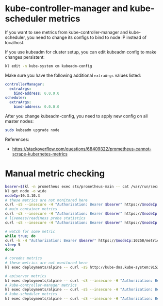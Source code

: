 
# kube-controller-manager and kube-scheduler metrics

If you want to see metrics from kube-controller-manager and kube-scheduler,
you need to change its configs to bind to node IP instead of localhost.

If you use kubeadm for cluster setup,
you can edit kubeadm config to make changes persistent:

```bash
kl edit -n kube-system cm kubeadm-config
```

Make sure you have the following additional `extraArgs` values listed:

```yaml
controllerManager:
  extraArgs:
    bind-address: 0.0.0.0
scheduler:
  extraArgs:
    bind-address: 0.0.0.0
```

After you change kubeadm-config, you need to apply new config on all master nodes:

```bash
sudo kubeadm upgrade node
```

References:
- https://stackoverflow.com/questions/68409322/prometheus-cannot-scrape-kubernetes-metrics

# Manual metric checking

```bash
bearer=$(kl -n prometheus exec sts/prometheus-main -- cat /var/run/secrets/kubernetes.io/serviceaccount/token)
kl get node -o wide
nodeIp=10.3.10.3
# these metrics are not monitored here
curl -sS --insecure -H "Authorization: Bearer $bearer" https://$nodeIp:10250/metrics
# main container metrics
curl -sS --insecure -H "Authorization: Bearer $bearer" https://$nodeIp:10250/metrics/cadvisor
# liveness/readiness probe statistics
curl -sS --insecure -H "Authorization: Bearer $bearer" https://$nodeIp:10250/metrics/probes

# watch for some metric
while true; do
curl -k -H "Authorization: Bearer $bearer" https://$nodeIp:10250/metrics/cadvisor | grep immich-postgresql-0 | grep container_fs_writes_bytes_total | grep container=\"postgresql\" | sed "s/^/$(date +%H-%M-%S) /" >> ./cadvisor.log
sleep 5
done

# coredns metrics
# these metrics are not monitored here
kl exec deployments/alpine -- curl -sS http://kube-dns.kube-system:9153/metrics

# apiserver metrics
kl exec deployments/alpine -- curl -sS --insecure -H "Authorization: Bearer $bearer" https://kubernetes.default:443/metrics
# kube-controller-manager metrics
kl exec deployments/alpine -- curl -sS --insecure -H "Authorization: Bearer $bearer" https://kps-kube-controller-manager.kube-system:10257/metrics
# kube-scheduler metrics
kl exec deployments/alpine -- curl -sS --insecure -H "Authorization: Bearer $bearer" https://kps-kube-scheduler.kube-system:10259/metrics

```
